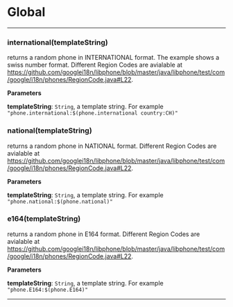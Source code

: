 # Global





* * *

### international(templateString) 

returns a random phone in INTERNATIONAL format. The example shows a swiss number format. Different Region Codes are avialable at https://github.com/googlei18n/libphone/blob/master/java/libphone/test/com/google/i18n/phones/RegionCode.java#L22.

**Parameters**

**templateString**: `String`, a template string. For example `"phone.international:$(phone.international country:CH)"`



### national(templateString) 

returns a random phone in NATIONAL format. Different Region Codes are avialable at https://github.com/googlei18n/libphone/blob/master/java/libphone/test/com/google/i18n/phones/RegionCode.java#L22.

**Parameters**

**templateString**: `String`, a template string. For example `"phone.national:$(phone.national)"`



### e164(templateString) 

returns a random phone in E164 format. Different Region Codes are avialable at https://github.com/googlei18n/libphone/blob/master/java/libphone/test/com/google/i18n/phones/RegionCode.java#L22.

**Parameters**

**templateString**: `String`, a template string. For example `"phone.E164:$(phone.E164)"`




* * *










